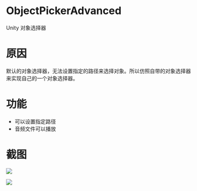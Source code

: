 # ObjectPickerAdvanced
Unity 对象选择器

# 原因
默认的对象选择器，无法设置指定的路径来选择对象。所以仿照自带的对象选择器来实现自己的一个对象选择器。

# 功能
* 可以设置指定路径
* 音频文件可以播放


# 截图

![](https://github.com/akof1314/ObjectPickerAdvanced/raw/master/Screenshots/1.png)

![](https://github.com/akof1314/ObjectPickerAdvanced/raw/master/Screenshots/2.png)

